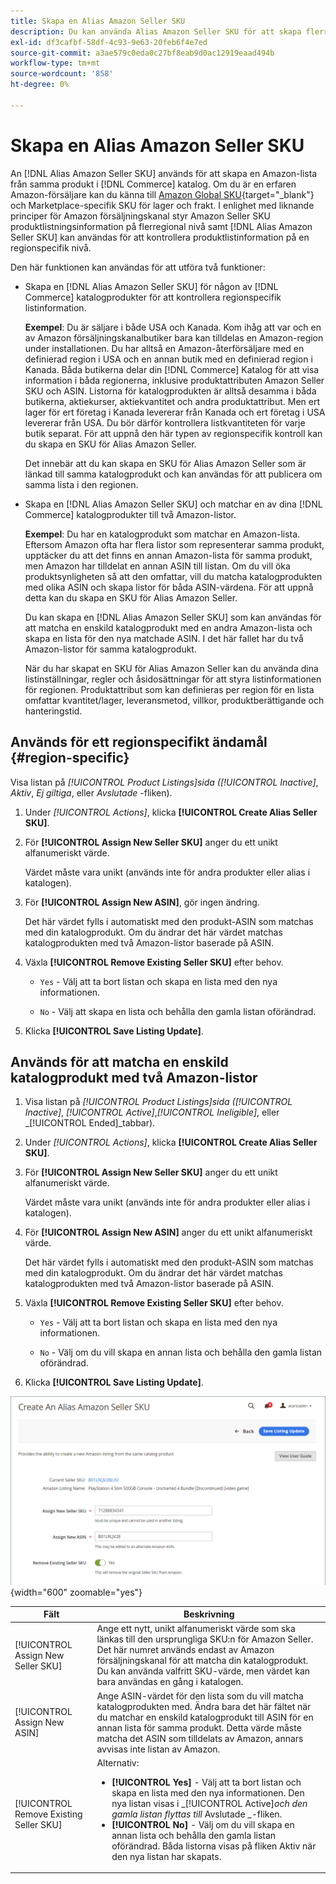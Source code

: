 ```yaml
---
title: Skapa en Alias Amazon Seller SKU
description: Du kan använda Alias Amazon Seller SKU för att skapa flerregionala Amazon-listor från dina Commerce-katalogprodukter.
exl-id: df3cafbf-58df-4c93-9e63-20feb6f4e7ed
source-git-commit: a3ae579c0eda0c27bf8eab9d0ac12919eaad494b
workflow-type: tm+mt
source-wordcount: '858'
ht-degree: 0%

---
```


# Skapa en Alias Amazon Seller SKU

An [!DNL Alias Amazon Seller SKU] används för att skapa en Amazon-lista från samma produkt i [!DNL Commerce] katalog. Om du är en erfaren Amazon-försäljare kan du känna till [Amazon Global SKU](https://sellercentral.amazon.com/gp/help/external/help.html?itemID=201394090){target="_blank"} och Marketplace-specifik SKU för lager och frakt. I enlighet med liknande principer för Amazon försäljningskanal styr Amazon Seller SKU produktlistningsinformation på flerregional nivå samt [!DNL Alias Amazon Seller SKU] kan användas för att kontrollera produktlistinformation på en regionspecifik nivå.

Den här funktionen kan användas för att utföra två funktioner:

- Skapa en [!DNL Alias Amazon Seller SKU] för någon av [!DNL Commerce] katalogprodukter för att kontrollera regionspecifik listinformation.

   **Exempel**: Du är säljare i både USA och Kanada. Kom ihåg att var och en av Amazon försäljningskanalbutiker bara kan tilldelas en Amazon-region under installationen. Du har alltså en Amazon-återförsäljare med en definierad region i USA och en annan butik med en definierad region i Kanada. Båda butikerna delar din [!DNL Commerce] Katalog för att visa information i båda regionerna, inklusive produktattributen Amazon Seller SKU och ASIN. Listorna för katalogprodukten är alltså desamma i båda butikerna, aktiekurser, aktiekvantitet och andra produktattribut. Men ert lager för ert företag i Kanada levererar från Kanada och ert företag i USA levererar från USA. Du bör därför kontrollera listkvantiteten för varje butik separat. För att uppnå den här typen av regionspecifik kontroll kan du skapa en SKU för Alias Amazon Seller.

   Det innebär att du kan skapa en SKU för Alias Amazon Seller som är länkad till samma katalogprodukt och kan användas för att publicera om samma lista i den regionen.

- Skapa en [!DNL Alias Amazon Seller SKU] och matchar en av dina [!DNL Commerce] katalogprodukter till två Amazon-listor.

   **Exempel**: Du har en katalogprodukt som matchar en Amazon-lista. Eftersom Amazon ofta har flera listor som representerar samma produkt, upptäcker du att det finns en annan Amazon-lista för samma produkt, men Amazon har tilldelat en annan ASIN till listan. Om du vill öka produktsynligheten så att den omfattar, vill du matcha katalogprodukten med olika ASIN och skapa listor för båda ASIN-värdena. För att uppnå detta kan du skapa en SKU för Alias Amazon Seller.

   Du kan skapa en [!DNL Alias Amazon Seller SKU] som kan användas för att matcha en enskild katalogprodukt med en andra Amazon-lista och skapa en lista för den nya matchade ASIN. I det här fallet har du två Amazon-listor för samma katalogprodukt.

   När du har skapat en SKU för Alias Amazon Seller kan du använda dina listinställningar, regler och åsidosättningar för att styra listinformationen för regionen. Produktattribut som kan definieras per region för en lista omfattar kvantitet/lager, leveransmetod, villkor, produktberättigande och hanteringstid.

## Används för ett regionspecifikt ändamål {#region-specific}

Visa listan på _[!UICONTROL Product Listings]_sida (_[!UICONTROL Inactive]_, _Aktiv_, _Ej giltiga_, eller _Avslutade_ -fliken).

1. Under _[!UICONTROL Actions]_, klicka **[!UICONTROL Create Alias Seller SKU]**.

1. För **[!UICONTROL Assign New Seller SKU]** anger du ett unikt alfanumeriskt värde.

   Värdet måste vara unikt (används inte för andra produkter eller alias i katalogen).

1. För **[!UICONTROL Assign New ASIN]**, gör ingen ändring.

   Det här värdet fylls i automatiskt med den produkt-ASIN som matchas med din katalogprodukt. Om du ändrar det här värdet matchas katalogprodukten med två Amazon-listor baserade på ASIN.

1. Växla **[!UICONTROL Remove Existing Seller SKU]** efter behov.

   - `Yes` - Välj att ta bort listan och skapa en lista med den nya informationen.

   - `No` - Välj att skapa en lista och behålla den gamla listan oförändrad.

1. Klicka **[!UICONTROL Save Listing Update]**.

## Används för att matcha en enskild katalogprodukt med två Amazon-listor

1. Visa listan på _[!UICONTROL Product Listings]_sida (_[!UICONTROL Inactive]_, _[!UICONTROL Active]_,_[!UICONTROL Ineligible]_, eller _[!UICONTROL Ended]_tabbar).

1. Under _[!UICONTROL Actions]_, klicka **[!UICONTROL Create Alias Seller SKU]**.

1. För **[!UICONTROL Assign New Seller SKU]** anger du ett unikt alfanumeriskt värde.

   Värdet måste vara unikt (används inte för andra produkter eller alias i katalogen).

1. För **[!UICONTROL Assign New ASIN]** anger du ett unikt alfanumeriskt värde.

   Det här värdet fylls i automatiskt med den produkt-ASIN som matchas med din katalogprodukt. Om du ändrar det här värdet matchas katalogprodukten med två Amazon-listor baserade på ASIN.

1. Växla **[!UICONTROL Remove Existing Seller SKU]** efter behov.

   - `Yes` - Välj att ta bort listan och skapa en lista med den nya informationen.

   - `No` - Välj om du vill skapa en annan lista och behålla den gamla listan oförändrad.

1. Klicka **[!UICONTROL Save Listing Update]**.

![skapa en Alias Amazon Seller SKU](assets/amazon-alias-sku-create.png){width="600" zoomable="yes"}

| Fält | Beskrivning |
|--- |--- |
| [!UICONTROL Assign New Seller SKU] | Ange ett nytt, unikt alfanumeriskt värde som ska länkas till den ursprungliga SKU:n för Amazon Seller. Det här numret används endast av Amazon försäljningskanal för att matcha din katalogprodukt. Du kan använda valfritt SKU-värde, men värdet kan bara användas en gång i katalogen. |
| [!UICONTROL Assign New ASIN] | Ange ASIN-värdet för den lista som du vill matcha katalogprodukten med. Ändra bara det här fältet när du matchar en enskild katalogprodukt till ASIN för en annan lista för samma produkt. Detta värde måste matcha det ASIN som tilldelats av Amazon, annars avvisas inte listan av Amazon. |
| [!UICONTROL Remove Existing Seller SKU] | Alternativ:<ul><li>**[!UICONTROL Yes]** - Välj att ta bort listan och skapa en lista med den nya informationen. Den nya listan visas i _[!UICONTROL Active]_och den gamla listan flyttas till_ Avslutade _-fliken.</li><li>**[!UICONTROL No]** - Välj om du vill skapa en annan lista och behålla den gamla listan oförändrad. Båda listorna visas på fliken Aktiv när den nya listan har skapats.</li></ul> |
